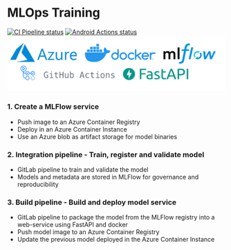 # MLOps Training
[![CI Pipeline status](https://github.com/antonioramos1/mlops-training/workflows/test/badge.svg)](https://github.com/antonioramos1/mlops-training/actions)
[![Android Actions status](https://github.com/AndreSand/BornInApp/workflows/android/badge.svg)](https://github.com/AndreSand/BornInApp/actions)
![alt text](./imgs/banner-repo-mlops.png)

### 1. Create a MLFlow service
- Push image to an Azure Container Registry
- Deploy in an Azure Container Instance
- Use an Azure blob as artifact storage for model binaries

### 2. Integration pipeline - Train, register and validate model
- GitLab pipeline to train and validate the model
- Models and metadata are stored in MLFlow for governance and reproducibility

### 3. Build pipeline - Build and deploy model service
- GitLab pipeline to package the model from the MLFlow registry into a web-service using FastAPI and docker
- Push model image to an Azure Container Registry
- Update the previous model deployed in the Azure Container Instance
